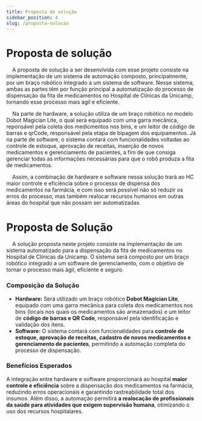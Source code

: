 ```yaml
---
title: Proposta de solução
sidebar_position: 4
slug: /proposta-solucao
---
```


# Proposta de solução


&nbsp;&nbsp;&nbsp;&nbsp;A proposta de solução a ser desenvlvida com esse projeto consiste na implementação de um sistema de automação composto, principalmente, por um braço robótico integrado a um sistema de software. Nesse sistema, ambas as partes têm por função principal a automatização do processo de dispensação da fita de medicamentos no Hospital de Clínicas da Unicamp, tornando esse processo mais ágil e eficiente.

&nbsp;&nbsp;&nbsp;&nbsp;Na parte de hardware, a solução utiliza de um braço robótico no modelo Dobot Magician Lite, o qual será equipado com uma garra mecânica, reponsável pela coleta dos medicmentos nos bins, e um leitor de código de barras e qrCode, responsável pela etapa de bipagem dos equipamentos. Já na parte de software, o sistema contará com funcionalidades voltadas ao controle de estoque, aprovação de receitas, inserção de novos medicamentos e gerenciamento de pacientes, a fim de que consiga gerenciar todas as informações necessárias para que o robô produza a fita de medicamentos.

&nbsp;&nbsp;&nbsp;&nbsp;Assim, a combinação de hardware e software nessa solução trará ao HC maior controle e eficiência sobre o processo de dispensa dos medicamentos na farmácia, e com isso será possível não só reduzir os erros do processo, mas também realocar recursos humanos em outras áreas do hospital que não possam ser automatizadas.

# Proposta de Solução  

&nbsp;&nbsp;&nbsp;&nbsp;A solução proposta neste projeto consiste na implementação de um sistema automatizado para a dispensação da fita de medicamentos no Hospital de Clínicas da Unicamp. O sistema será composto por um braço robótico integrado a um software de gerenciamento, com o objetivo de tornar o processo mais ágil, eficiente e seguro.  

### **Composição da Solução**  

- **Hardware:** Será utilizado um braço robótico **Dobot Magician Lite**, equipado com uma garra mecânica para coleta dos medicamentos nos bins (locais nos quais os medicamentos são armazenados) e um leitor de **código de barras e QR Code**, responsável pela identificação e validação dos itens.  
- **Software:** O sistema contará com funcionalidades para **controle de estoque, aprovação de receitas, cadastro de novos medicamentos e gerenciamento de pacientes**, permitindo a automação completa do processo de dispensação.  

### **Benefícios Esperados**  

A integração entre hardware e software proporcionará ao hospital **maior controle e eficiência** sobre a dispensação dos medicamentos na farmácia, reduzindo erros operacionais e garantindo rastreabilidade total dos insumos. Além disso, a automação permitirá **a realocação de profissionais da saúde para atividades que exigem supervisão humana**, otimizando o uso dos recursos hospitalares.  
